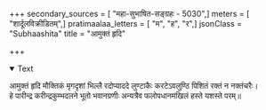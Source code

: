 +++
secondary_sources = [ "महा-सुभाषित-सङ्ग्रहः - 5030",]
meters = [ "शार्दूलविक्रीडितम्",]
pratimaalaa_letters = [ "म", "ह", "र",]
jsonClass = "Subhaashita"
title = "आमुक्तं हृदि"

+++

<details open><summary>Text</summary>

आमुक्तं हृदि मौक्तिकं मृगदृशां भिल्लै रदोप्याददे लुण्टाकैः करटेऽवलुण्ठि पिशितं रक्तं न नक्तंचरैः।  
हे पारीन्द्र करीन्द्रकुम्भदलने भूतो भवानग्रणीः अन्यत्रैव फलोपधानमखिलं हस्ते यशस्ते परम्॥
</details>

